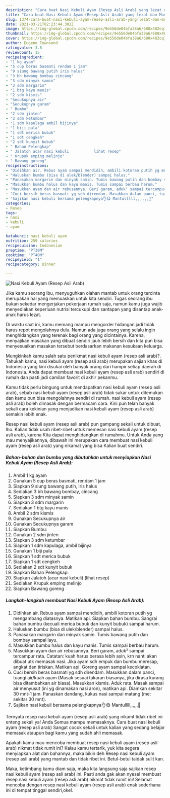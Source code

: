 ```yaml
---
description: "Cara buat Nasi Kebuli Ayam (Resep Asli Arab) yang lezat dan Mudah Dibuat"
title: "Cara buat Nasi Kebuli Ayam (Resep Asli Arab) yang lezat dan Mudah Dibuat"
slug: 1374-cara-buat-nasi-kebuli-ayam-resep-asli-arab-yang-lezat-dan-mudah-dibuat
date: 2021-03-21T02:23:44.302Z
image: https://img-global.cpcdn.com/recipes/9e556de04bfa38a6/680x482cq70/nasi-kebuli-ayam-resep-asli-arab-foto-resep-utama.jpg
thumbnail: https://img-global.cpcdn.com/recipes/9e556de04bfa38a6/680x482cq70/nasi-kebuli-ayam-resep-asli-arab-foto-resep-utama.jpg
cover: https://img-global.cpcdn.com/recipes/9e556de04bfa38a6/680x482cq70/nasi-kebuli-ayam-resep-asli-arab-foto-resep-utama.jpg
author: Eugene Townsend
ratingvalue: 3.8
reviewcount: 15
recipeingredient:
- "1 kg ayam"
- "5 cup beras basmati rendam 1 jam"
- "9 siung bawang putih iris halus"
- "3 bh bawang bombay cincang"
- "3 sdm minyak samin"
- "3 sdm margarin"
- "1 btg kayu manis"
- "2 sdm kismis"
- "Secukupnya air"
- "Secukupnya garam"
- " Bumbu"
- "2 sdm jinten"
- "3 sdm ketumbar"
- "1 sdm kapulaga ambil bijinya"
- "1 biji pala"
- "1 sdt merica bubuk"
- "1 sdt cengkeh"
- "2 sdt kunyit bubuk"
- " Bahan Pelengkap"
- " Jalatoh acar nasi kebuli           lihat resep"
- " Krupuk emping melinjo"
- " Bawang goreng"
recipeinstructions:
- "Didihkan air. Rebus ayam sampai mendidih, ambili kotoran putih yg mengambang diatasnya. Matikan api. Siapkan bahan bumbu. Sangrai bahan bumbu (kecuali merica bubuk dan kunyit bubuk) sampai harum."
- "Haluskan bumbu (bisa di ulek/blender) sampai halus."
- "Panasakan margarin dan minyak samin. Tumis bawang putih dan bombay sampai layu."
- "Masukkan bumbu halus dan kayu manis. Tumis sampai berbau harum."
- "Masukkan ayam dan air rebusannya. Beri garam, aduk² sampai tercampur rata. Catatan: kuah harus berasa lebih asin, krn nanti akan dibuat utk memasak nasi. Jika ayam sdh empuk dan bumbu meresap, angkat dan tiriskan. Matikan api. Goreng ayam sampai kecoklatan."
- "Cuci bersih beras basmati yg sdh direndam. Masukkan dalam panci, tuangi air/kuah ayam (Masak sesuai takaran biasanya, jika dirasa kurang bisa ditambahkan air biasa). Masukkan kismis. Aduk rata. Masak sampai air menyusut (ini yg dinamakan nasi aron), matikan api. Diamkan sekitar 30 mnt-1 jam. Panaskan dandang, kukus nasi sampai matang (me: sekitar 30 mnt)."
- "Sajikan nasi kebuli bersama pelengkapnya👌😋 Mantulllll,,,,,,🤤"
categories:
- Resep
tags:
- nasi
- kebuli
- ayam

katakunci: nasi kebuli ayam 
nutrition: 259 calories
recipecuisine: Indonesian
preptime: "PT30M"
cooktime: "PT40M"
recipeyield: "1"
recipecategory: Dinner

---
```



![Nasi Kebuli Ayam (Resep Asli Arab)](https://img-global.cpcdn.com/recipes/9e556de04bfa38a6/680x482cq70/nasi-kebuli-ayam-resep-asli-arab-foto-resep-utama.jpg)

Jika kamu seorang ibu, menyuguhkan olahan mantab untuk orang tercinta merupakan hal yang memuaskan untuk kita sendiri. Tugas seorang ibu bukan sekedar mengerjakan pekerjaan rumah saja, namun kamu juga wajib menyediakan keperluan nutrisi tercukupi dan santapan yang disantap anak-anak harus lezat.

Di waktu  saat ini, kamu memang mampu mengorder hidangan jadi tidak harus repot mengolahnya dulu. Namun ada juga orang yang selalu ingin menghidangkan yang terenak bagi orang yang dicintainya. Karena, menyajikan masakan yang dibuat sendiri jauh lebih bersih dan kita pun bisa menyesuaikan masakan tersebut berdasarkan makanan kesukaan keluarga. 



Mungkinkah kamu salah satu penikmat nasi kebuli ayam (resep asli arab)?. Tahukah kamu, nasi kebuli ayam (resep asli arab) merupakan sajian khas di Indonesia yang kini disukai oleh banyak orang dari hampir setiap daerah di Indonesia. Anda dapat membuat nasi kebuli ayam (resep asli arab) sendiri di rumah dan pasti jadi camilan favorit di akhir pekanmu.

Kamu tidak perlu bingung untuk mendapatkan nasi kebuli ayam (resep asli arab), sebab nasi kebuli ayam (resep asli arab) tidak sukar untuk ditemukan dan kamu pun bisa mengolahnya sendiri di rumah. nasi kebuli ayam (resep asli arab) boleh dimasak dengan bermacam cara. Kini pun telah banyak sekali cara kekinian yang menjadikan nasi kebuli ayam (resep asli arab) semakin lebih enak.

Resep nasi kebuli ayam (resep asli arab) pun gampang sekali untuk dibuat, lho. Kalian tidak usah ribet-ribet untuk memesan nasi kebuli ayam (resep asli arab), karena Kita dapat menghidangkan di rumahmu. Untuk Anda yang mau menyajikannya, dibawah ini merupakan cara membuat nasi kebuli ayam (resep asli arab) yang nikamat yang bisa Kalian buat sendiri.

<!--inarticleads1-->

##### Bahan-bahan dan bumbu yang dibutuhkan untuk menyiapkan Nasi Kebuli Ayam (Resep Asli Arab):

1. Ambil 1 kg ayam
1. Gunakan 5 cup beras basmati, rendam 1 jam
1. Siapkan 9 siung bawang putih, iris halus
1. Sediakan 3 bh bawang bombay, cincang
1. Siapkan 3 sdm minyak samin
1. Siapkan 3 sdm margarin
1. Sediakan 1 btg kayu manis
1. Ambil 2 sdm kismis
1. Gunakan Secukupnya air
1. Gunakan Secukupnya garam
1. Siapkan  Bumbu:
1. Gunakan 2 sdm jinten
1. Siapkan 3 sdm ketumbar
1. Siapkan 1 sdm kapulaga, ambil bijinya
1. Gunakan 1 biji pala
1. Siapkan 1 sdt merica bubuk
1. Siapkan 1 sdt cengkeh
1. Sediakan 2 sdt kunyit bubuk
1. Siapkan  Bahan Pelengkap:
1. Siapkan  Jalatoh (acar nasi kebuli)           (lihat resep)
1. Sediakan  Krupuk emping melinjo
1. Siapkan  Bawang goreng




<!--inarticleads2-->

##### Langkah-langkah membuat Nasi Kebuli Ayam (Resep Asli Arab):

1. Didihkan air. Rebus ayam sampai mendidih, ambili kotoran putih yg mengambang diatasnya. Matikan api. Siapkan bahan bumbu. Sangrai bahan bumbu (kecuali merica bubuk dan kunyit bubuk) sampai harum.
1. Haluskan bumbu (bisa di ulek/blender) sampai halus.
1. Panasakan margarin dan minyak samin. Tumis bawang putih dan bombay sampai layu.
1. Masukkan bumbu halus dan kayu manis. Tumis sampai berbau harum.
1. Masukkan ayam dan air rebusannya. Beri garam, aduk² sampai tercampur rata. Catatan: kuah harus berasa lebih asin, krn nanti akan dibuat utk memasak nasi. Jika ayam sdh empuk dan bumbu meresap, angkat dan tiriskan. Matikan api. Goreng ayam sampai kecoklatan.
1. Cuci bersih beras basmati yg sdh direndam. Masukkan dalam panci, tuangi air/kuah ayam (Masak sesuai takaran biasanya, jika dirasa kurang bisa ditambahkan air biasa). Masukkan kismis. Aduk rata. Masak sampai air menyusut (ini yg dinamakan nasi aron), matikan api. Diamkan sekitar 30 mnt-1 jam. Panaskan dandang, kukus nasi sampai matang (me: sekitar 30 mnt).
1. Sajikan nasi kebuli bersama pelengkapnya👌😋 Mantulllll,,,,,,🤤




Ternyata resep nasi kebuli ayam (resep asli arab) yang nikamt tidak ribet ini enteng sekali ya! Anda Semua mampu memasaknya. Cara buat nasi kebuli ayam (resep asli arab) Sangat cocok sekali untuk kalian yang sedang belajar memasak ataupun bagi kamu yang sudah ahli memasak.

Apakah kamu mau mencoba membuat resep nasi kebuli ayam (resep asli arab) nikmat tidak rumit ini? Kalau kamu tertarik, yuk kita segera menyiapkan alat dan bahannya, maka bikin deh Resep nasi kebuli ayam (resep asli arab) yang mantab dan tidak ribet ini. Betul-betul taidak sulit kan. 

Maka, ketimbang kamu diam saja, maka kita langsung saja sajikan resep nasi kebuli ayam (resep asli arab) ini. Pasti anda gak akan nyesel membuat resep nasi kebuli ayam (resep asli arab) nikmat tidak rumit ini! Selamat mencoba dengan resep nasi kebuli ayam (resep asli arab) enak sederhana ini di tempat tinggal sendiri,oke!.

